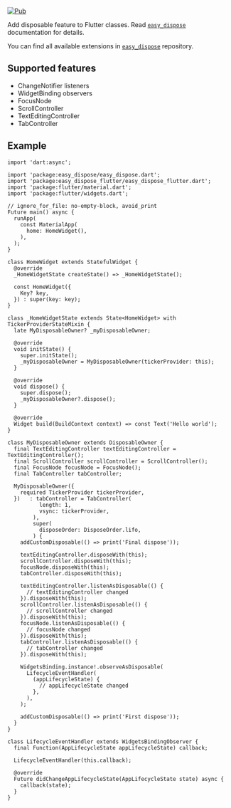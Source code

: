[![Pub](https://img.shields.io/pub/v/easy_dispose_flutter.svg)](https://pub.dev/packages/easy_dispose_flutter)

 
Add disposable feature to Flutter classes.
Read [`easy_dispose`](https://pub.dev/packages/easy_dispose) documentation for details.

You can find all available extensions in [`easy_dispose`](https://github.com/xal/easy_dispose) repository. 

## Supported features

* ChangeNotifier listeners
* WidgetBinding observers
* FocusNode
* ScrollController
* TextEditingController
* TabController

## Example

```
import 'dart:async';

import 'package:easy_dispose/easy_dispose.dart';
import 'package:easy_dispose_flutter/easy_dispose_flutter.dart';
import 'package:flutter/material.dart';
import 'package:flutter/widgets.dart';

// ignore_for_file: no-empty-block, avoid_print
Future main() async {
  runApp(
    const MaterialApp(
      home: HomeWidget(),
    ),
  );
}

class HomeWidget extends StatefulWidget {
  @override
  _HomeWidgetState createState() => _HomeWidgetState();

  const HomeWidget({
    Key? key,
  }) : super(key: key);
}

class _HomeWidgetState extends State<HomeWidget> with TickerProviderStateMixin {
  late MyDisposableOwner? _myDisposableOwner;

  @override
  void initState() {
    super.initState();
    _myDisposableOwner = MyDisposableOwner(tickerProvider: this);
  }

  @override
  void dispose() {
    super.dispose();
    _myDisposableOwner?.dispose();
  }

  @override
  Widget build(BuildContext context) => const Text('Hello world');
}

class MyDisposableOwner extends DisposableOwner {
  final TextEditingController textEditingController = TextEditingController();
  final ScrollController scrollController = ScrollController();
  final FocusNode focusNode = FocusNode();
  final TabController tabController;

  MyDisposableOwner({
    required TickerProvider tickerProvider,
  })   : tabController = TabController(
          length: 1,
          vsync: tickerProvider,
        ),
        super(
          disposeOrder: DisposeOrder.lifo,
        ) {
    addCustomDisposable(() => print('Final dispose'));

    textEditingController.disposeWith(this);
    scrollController.disposeWith(this);
    focusNode.disposeWith(this);
    tabController.disposeWith(this);

    textEditingController.listenAsDisposable(() {
      // textEditingController changed
    }).disposeWith(this);
    scrollController.listenAsDisposable(() {
      // scrollController changed
    }).disposeWith(this);
    focusNode.listenAsDisposable(() {
      // focusNode changed
    }).disposeWith(this);
    tabController.listenAsDisposable(() {
      // tabController changed
    }).disposeWith(this);

    WidgetsBinding.instance!.observeAsDisposable(
      LifecycleEventHandler(
        (appLifecycleState) {
          // appLifecycleState changed
        },
      ),
    );

    addCustomDisposable(() => print('First dispose'));
  }
}

class LifecycleEventHandler extends WidgetsBindingObserver {
  final Function(AppLifecycleState appLifecycleState) callback;

  LifecycleEventHandler(this.callback);

  @override
  Future didChangeAppLifecycleState(AppLifecycleState state) async {
    callback(state);
  }
}
```